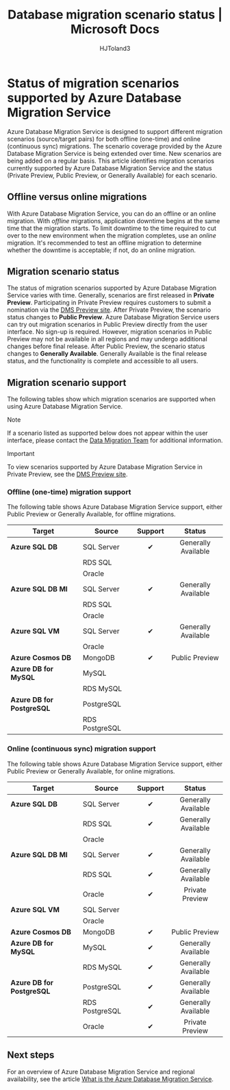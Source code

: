 ﻿---
title: Database migration scenario status | Microsoft Docs
description: Learn about the status of the migration scenarios supported by Azure Database Migration Service.
services: database-migration
author: HJToland3
ms.author: jtoland
manager: craigg
ms.reviewer: craigg
ms.service: dms
ms.workload: data-services
ms.custom: mvc
ms.topic: article
ms.date: 04/03/2019
---

# Status of migration scenarios supported by Azure Database Migration Service
Azure Database Migration Service is designed to support different migration scenarios (source/target pairs) for both offline (one-time) and online (continuous sync) migrations. The scenario coverage provided by the Azure Database Migration Service is being extended over time. New scenarios are being added on a regular basis. This article identifies migration scenarios currently supported by Azure Database Migration Service and the status (Private Preview, Public Preview, or Generally Available) for each scenario.

## Offline versus online migrations
With Azure Database Migration Service, you can do an offline or an online migration. With *offline* migrations, application downtime begins at the same time that the migration starts. To limit downtime to the time required to cut over to the new environment when the migration completes, use an *online* migration. It's recommended to test an offline migration to determine whether the downtime is acceptable; if not, do an online migration.

## Migration scenario status
The status of migration scenarios supported by Azure Database Migration Service varies with time. Generally, scenarios are first released in **Private Preview**. Participating in Private Preview requires customers to submit a nomination via the [DMS Preview site](https://aka.ms/dms-preview). After Private Preview, the scenario status changes to **Public Preview**. Azure Database Migration Service users can try out migration scenarios in Public Preview directly from the user interface. No sign-up is required.  However, migration scenarios in Public Preview may not be available in all regions and may undergo additional changes before final release. After Public Preview, the scenario status changes to **Generally Available**. Generally Available is the final release status, and the functionality is complete and accessible to all users. 

## Migration scenario support
The following tables show which migration scenarios are supported when using Azure Database Migration Service.

> [!NOTE]
> If a scenario listed as supported below does not appear within the user interface, please contact the [Data Migration Team](mailto:datamigrationteam@microsoft.com) for additional information.

> [!IMPORTANT]
> To view scenarios supported by Azure Database Migration Service in Private Preview, see the [DMS Preview site](https://aka.ms/dms-preview).

### Offline (one-time) migration support
The following table shows Azure Database Migration Service support, either Public Preview or Generally Available, for offline migrations.

| Target  | Source | Support | Status |
| ------------- | ------------- | :-------------: | :-------------: |
| **Azure SQL DB** | SQL Server | ✔ | Generally Available |
|   | RDS SQL |  |  |
|   | Oracle |  |  |
| **Azure SQL DB MI** | SQL Server | ✔ | Generally Available |
|   | RDS SQL |  |  |
|   | Oracle |  |   |
| **Azure SQL VM** | SQL Server | ✔ | Generally Available  |
|   | Oracle |   |   |
| **Azure Cosmos DB** | MongoDB | ✔ | Public Preview |
| **Azure DB for MySQL** | MySQL |   |   |
|   | RDS MySQL |   |   |
| **Azure DB for PostgreSQL** | PostgreSQL |  |
|  | RDS PostgreSQL |   |   |

### Online (continuous sync) migration support
The following table shows Azure Database Migration Service support, either Public Preview or Generally Available, for online migrations.

| Target  | Source | Support | Status |
| ------------- | ------------- | :-------------: | :-------------: |
| **Azure SQL DB** | SQL Server | ✔ | Generally Available |
|   | RDS SQL | ✔ | Generally Available   |
|   | Oracle |  |  |
| **Azure SQL DB MI** | SQL Server | ✔ | Generally Available |
|   | RDS SQL | ✔ | Generally Available |
|   | Oracle | ✔ | Private Preview |
| **Azure SQL VM** | SQL Server |   |   |
|   | Oracle  |  |  |
| **Azure Cosmos DB** | MongoDB | ✔ | Public Preview |
| **Azure DB for MySQL** | MySQL | ✔ | Generally Available |
|   | RDS MySQL | ✔ | Generally Available |
| **Azure DB for PostgreSQL** | PostgreSQL | ✔ | Generally Available |
|   | RDS PostgreSQL | ✔ | Generally Available |
|   | Oracle | ✔ | Private Preview |

## Next steps
For an overview of Azure Database Migration Service and regional availability, see the article [What is the Azure Database Migration Service](dms-overview.md).
